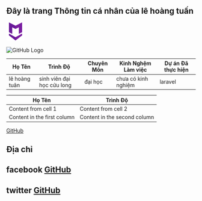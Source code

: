## Đây là trang Thông tin cá nhân của lê hoàng tuấn
 
![alt text](https://github.com/adam-p/markdown-here/raw/master/src/common/images/icon48.png)

![GitHub Logo](/Downloads/1.jpg)

Họ Tên | Trình Độ | Chuyên Môn | Kinh Nghệm Làm việc | Dự án Đã thực hiện
------------ | ------------- | ------------- | ------------- | -------------
lê hoàng tuân | sinh viên đại học cửu long | đại học | chưa có kinh nghiệm | laravel

Họ Tên | Trình Độ 
------------ | -------------
Content from cell 1 | Content from cell 2
Content in the first column | Content in the second column

[GitHub](https://github.com/mystogan13897/1611020032-Lehoangtuan)

## Địa chỉ
## facebook [GitHub](https://www.facebook.com/profile.php?id=100013035889036)
## twitter [GitHub](https://twitter.com/lhongtu30648858?lang=en)


